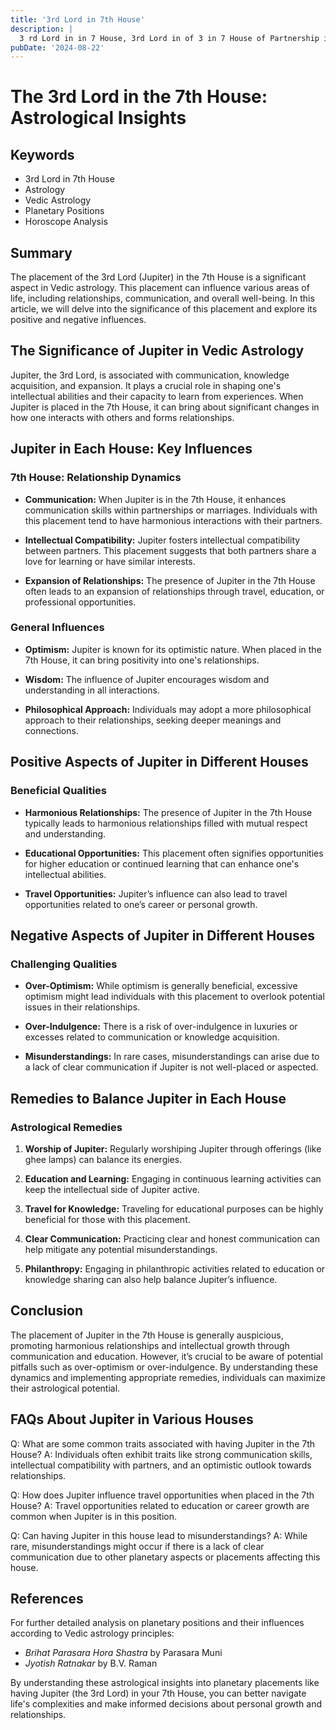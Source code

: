 ```yaml
---
title: '3rd Lord in 7th House'
description: |
  3 rd Lord in in 7 House, 3rd Lord in of 3 in 7 House of Partnership in Vedic astrology
pubDate: '2024-08-22'
---
```


# The 3rd Lord in the 7th House: Astrological Insights

## Keywords
- 3rd Lord in 7th House
- Astrology
- Vedic Astrology
- Planetary Positions
- Horoscope Analysis

## Summary
The placement of the 3rd Lord (Jupiter) in the 7th House is a significant aspect in Vedic astrology. This placement can influence various areas of life, including relationships, communication, and overall well-being. In this article, we will delve into the significance of this placement and explore its positive and negative influences.

## The Significance of Jupiter in Vedic Astrology

Jupiter, the 3rd Lord, is associated with communication, knowledge acquisition, and expansion. It plays a crucial role in shaping one's intellectual abilities and their capacity to learn from experiences. When Jupiter is placed in the 7th House, it can bring about significant changes in how one interacts with others and forms relationships.

## Jupiter in Each House: Key Influences

### 7th House: Relationship Dynamics

- **Communication:** When Jupiter is in the 7th House, it enhances communication skills within partnerships or marriages. Individuals with this placement tend to have harmonious interactions with their partners.
  
- **Intellectual Compatibility:** Jupiter fosters intellectual compatibility between partners. This placement suggests that both partners share a love for learning or have similar interests.
  
- **Expansion of Relationships:** The presence of Jupiter in the 7th House often leads to an expansion of relationships through travel, education, or professional opportunities.

### General Influences

- **Optimism:** Jupiter is known for its optimistic nature. When placed in the 7th House, it can bring positivity into one's relationships.
  
- **Wisdom:** The influence of Jupiter encourages wisdom and understanding in all interactions.
  
- **Philosophical Approach:** Individuals may adopt a more philosophical approach to their relationships, seeking deeper meanings and connections.

## Positive Aspects of Jupiter in Different Houses

### Beneficial Qualities

- **Harmonious Relationships:** The presence of Jupiter in the 7th House typically leads to harmonious relationships filled with mutual respect and understanding.
  
- **Educational Opportunities:** This placement often signifies opportunities for higher education or continued learning that can enhance one's intellectual abilities.
  
- **Travel Opportunities:** Jupiter’s influence can also lead to travel opportunities related to one’s career or personal growth.

## Negative Aspects of Jupiter in Different Houses

### Challenging Qualities

- **Over-Optimism:** While optimism is generally beneficial, excessive optimism might lead individuals with this placement to overlook potential issues in their relationships.
  
- **Over-Indulgence:** There is a risk of over-indulgence in luxuries or excesses related to communication or knowledge acquisition.
  
- **Misunderstandings:** In rare cases, misunderstandings can arise due to a lack of clear communication if Jupiter is not well-placed or aspected.

## Remedies to Balance Jupiter in Each House

### Astrological Remedies

1. **Worship of Jupiter:** Regularly worshiping Jupiter through offerings (like ghee lamps) can balance its energies.
   
2. **Education and Learning:** Engaging in continuous learning activities can keep the intellectual side of Jupiter active.
   
3. **Travel for Knowledge:** Traveling for educational purposes can be highly beneficial for those with this placement.

4. **Clear Communication:** Practicing clear and honest communication can help mitigate any potential misunderstandings.

5. **Philanthropy:** Engaging in philanthropic activities related to education or knowledge sharing can also help balance Jupiter’s influence.

## Conclusion

The placement of Jupiter in the 7th House is generally auspicious, promoting harmonious relationships and intellectual growth through communication and education. However, it’s crucial to be aware of potential pitfalls such as over-optimism or over-indulgence. By understanding these dynamics and implementing appropriate remedies, individuals can maximize their astrological potential.

## FAQs About Jupiter in Various Houses

Q: What are some common traits associated with having Jupiter in the 7th House?
A: Individuals often exhibit traits like strong communication skills, intellectual compatibility with partners, and an optimistic outlook towards relationships.

Q: How does Jupiter influence travel opportunities when placed in the 7th House?
A: Travel opportunities related to education or career growth are common when Jupiter is in this position.

Q: Can having Jupiter in this house lead to misunderstandings?
A: While rare, misunderstandings might occur if there is a lack of clear communication due to other planetary aspects or placements affecting this house.

## References

For further detailed analysis on planetary positions and their influences according to Vedic astrology principles:

- *Brihat Parasara Hora Shastra* by Parasara Muni
- *Jyotish Ratnakar* by B.V. Raman

By understanding these astrological insights into planetary placements like having Jupiter (the 3rd Lord) in your 7th House, you can better navigate life's complexities and make informed decisions about personal growth and relationships.